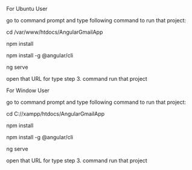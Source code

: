 For Ubuntu User

go to command prompt and type following command to run that project:

cd /var/www/htdocs/AngularGmailApp

npm install

npm install -g @angular/cli

ng serve

open that URL for type step 3. command run that project

For Window User

go to command prompt and type following command to run that project:

cd C://xampp/htdocs/AngularGmailApp

npm install

npm install -g @angular/cli

ng serve

open that URL for type step 3. command run that project
